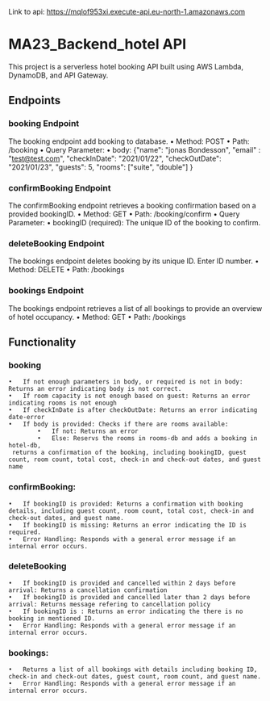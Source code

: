 <!--
title: 'AWS Simple HTTP Endpoint example in NodeJS'
description: 'This template demonstrates how to make a simple HTTP API with Node.js running on AWS Lambda and API Gateway using the Serverless Framework.'
layout: Doc
framework: v4
platform: AWS
language: nodeJS
authorLink: 'https://github.com/serverless'
authorName: 'Serverless, Inc.'
authorAvatar: 'https://avatars1.githubusercontent.com/u/13742415?s=200&v=4'
-->

Link to api: https://mqlof953xi.execute-api.eu-north-1.amazonaws.com

# MA23_Backend_hotel API

This project is a serverless hotel booking API built using AWS Lambda, DynamoDB, and API Gateway.

## Endpoints

### booking Endpoint

The booking endpoint add booking to database.
	•	Method: POST
	•	Path: /booking
	•	Query Parameter:
	•	body: {"name": "jonas Bondesson",
			"email" : "test@test.com",
	 		"checkInDate": "2021/01/22",
 			"checkOutDate": "2021/01/23",
 			"guests": 5,
 			"rooms": ["suite", "double"]
 		}

### confirmBooking Endpoint

The confirmBooking endpoint retrieves a booking confirmation based on a provided bookingID.
	•	Method: GET
	•	Path: /booking/confirm
	•	Query Parameter:
	•	bookingID (required): The unique ID of the booking to confirm.

 ### deleteBooking Endpoint

The bookings endpoint deletes booking by its unique ID. Enter ID number.
	•	Method: DELETE
	•	Path: /bookings
 

### bookings Endpoint

The bookings endpoint retrieves a list of all bookings to provide an overview of hotel occupancy.
	•	Method: GET
	•	Path: /bookings


## Functionality

### booking
	•	If not enough parameters in body, or required is not in body: Returns an error indicating body is not correct.
	•	If room capacity is not enough based on guest: Returns an error indicating rooms is not enough
 	•	If checkInDate is after checkOutDate: Returns an error indicating date-error
  	•	If body is provided: Checks if there are rooms available:
   			•	If not: Returns an error
      		•	Else: Reservs the rooms in rooms-db and adds a booking in hotel-db, 
	 returns a confirmation of the booking, including bookingID, guest count, room count, total cost, check-in and check-out dates, and guest name
	

### confirmBooking:
	•	If bookingID is provided: Returns a confirmation with booking details, including guest count, room count, total cost, check-in and check-out dates, and guest name.
	•	If bookingID is missing: Returns an error indicating the ID is required.
	•	Error Handling: Responds with a general error message if an internal error occurs.

 ### deleteBooking
 	•	If bookingID is provided and cancelled within 2 days before arrival: Returns a cancellation confirmation
  	•	If bookingID is provided and cancelled later than 2 days before arrival: Returns message refering to cancellation policy
   	•	If bookingID is : Returns an error indicating the there is no booking in mentioned ID.	
	•	Error Handling: Responds with a general error message if an internal error occurs.

### bookings:
	•	Returns a list of all bookings with details including booking ID, check-in and check-out dates, guest count, room count, and guest name.
	•	Error Handling: Responds with a general error message if an internal error occurs.
